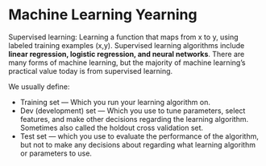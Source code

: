 # Machine Learning Yearning

Supervised learning: Learning a function that maps from x
to y, using labeled training examples (x,y). Supervised learning algorithms include **linear
regression, logistic regression, and neural networks**. There are many forms of machine
learning, but the majority of machine learning’s practical value today is from supervised
learning.

We usually define:

* Training set — Which you run your learning algorithm on.
* Dev (development) set — Which you use to tune parameters, select features, and
make other decisions regarding the learning algorithm. Sometimes also called the holdout
cross validation set.
* Test set — which you use to evaluate the performance of the algorithm, but not to make
any decisions about regarding what learning algorithm or parameters to use.
